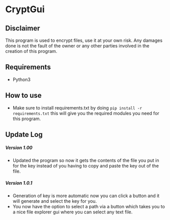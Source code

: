 # CryptGui
## Disclaimer
This program is used to encrypt files, use it at your own risk. Any damages done is not the fault of the owner or any other parties involved in the creation of this program.
## Requirements
- Python3
## How to use 
- Make sure to install requirements.txt by doing `pip install -r requirements.txt` this will give you the required modules you need for this program.
## Update Log
##### Version 1.00
- Updated the program so now it gets the contents of the file you put in for the key instead of you having to copy and paste the key out of the file.
##### Version 1.0.1
- Generation of key is more automatic now you can click a button and it will generate and select the key for you.
- You now have the option to select a path via a button which takes you to a nice file explorer gui where you can select any text file.
